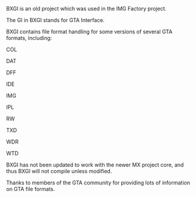 BXGI is an old project which was used in the IMG Factory project.

The GI in BXGI stands for GTA Interface.

BXGI contains file format handling for some versions of several GTA formats, including:

COL

DAT

DFF

IDE

IMG

IPL

RW

TXD

WDR

WTD

BXGI has not been updated to work with the newer MX project core, and thus BXGI will not compile unless modified.

Thanks to members of the GTA community for providing lots of information on GTA file formats.

